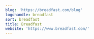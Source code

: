 ```yaml
---
blog: 'https://breadfast.com/blog'
logohandle: breadfast
sort: breadfast
title: Breadfast
website: 'https://www.breadfast.com/'
---
```

